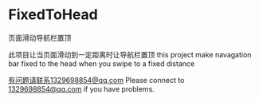 # FixedToHead
页面滑动导航栏置顶

此项目让当页面滑动到一定距离时让导航栏置顶
this project make navagation bar fixed to the head when you swipe to a fixed distance

有问题请联系1329698854@qq.com 
Please connect to 1329698854@qq.com if you have problems.
